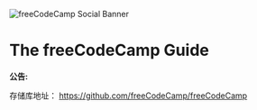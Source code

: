 ![freeCodeCamp Social Banner](https://s3.amazonaws.com/freecodecamp/wide-social-banner.png)

# The freeCodeCamp Guide

**公告:**

存储库地址： <https://github.com/freeCodeCamp/freeCodeCamp>
